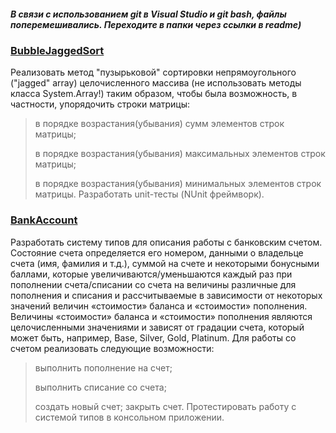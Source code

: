 ##### В связи с использованием git в Visual Studio и git bash, файлы поперемешивались. Переходите в папки через ссылки в readme)

### [BubbleJaggedSort](https://github.com/akimlyubchenko/Training-Summer-Express-2018/tree/master/NET.S.2018.Lyubchenko.09/BubbleJaggedSort)

Реализовать метод "пузырьковой" сортировки непрямоугольного ("jagged" array) целочисленного массива (не использовать методы класса System.Array!) таким образом, чтобы была возможность, в частности, упорядочить строки матрицы:

> в порядке возрастания(убывания) сумм элементов строк матрицы;
>
> в порядке возрастания(убывания) максимальных элементов строк матрицы;
>
> в порядке возрастания(убывания) минимальных элементов строк матрицы. Разработать unit-тесты (NUnit фреймворк).


### [BankAccount](https://github.com/akimlyubchenko/Training-Summer-Express-2018/tree/master/NET.S.2018.Lyubchenko.09/BankAccount)

Разработать систему типов для описания работы с банковским счетом. Состояние счета определяется его номером, данными о владельце счета (имя, фамилия и т.д.), суммой на счете и некоторыми бонусными баллами, которые увеличиваются/уменьшаются каждый раз при пополнении счета/списании со счета на величины различные для пополнения и списания и рассчитываемые в зависимости от некоторых значений величин «стоимости» баланса и «стоимости» пополнения. Величины «стоимости» баланса и «стоимости» пополнения являются целочисленными значениями и зависят от градации счета, который может быть, например, Base, Silver, Gold, Platinum. Для работы со счетом реализовать следующие возможности:

> выполнить пополнение на счет;
>
> выполнить списание со счета;
>
> создать новый счет;
закрыть счет.
Протестировать работу с системой типов в консольном приложении.
